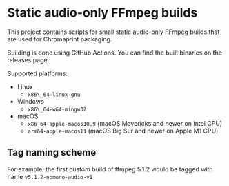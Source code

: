 Static audio-only FFmpeg builds
===============================

This project contains scripts for small static audio-only FFmpeg builds that are used
for Chromaprint packaging.

Building is done using GitHub Actions. You can find the built binaries on the releases page.

Supported platforms:

  - Linux
      * `x86\_64-linux-gnu`
  - Windows
      * `x86\_64-w64-mingw32`
  - macOS
      * `x86_64-apple-macos10.9` (macOS Mavericks and newer on Intel CPU)
      * `arm64-apple-macos11` (macOS Big Sur and newer on Apple M1 CPU)

## Tag naming scheme

For example, the first custom build of ffmpeg 5.1.2 would be tagged with name `v5.1.2-nomono-audio-v1`
